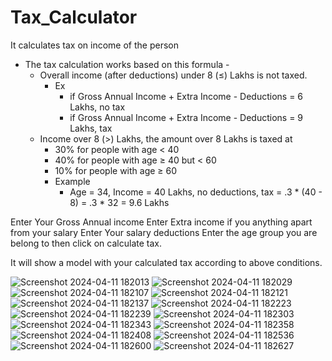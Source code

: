
# Tax_Calculator
It calculates tax on income of the person 
- The tax calculation works based on this formula -
    - Overall income (after deductions) under 8 (≤) Lakhs is not taxed.
        - Ex 
            - if Gross Annual Income + Extra Income - Deductions =  6 Lakhs, no tax
            - if Gross Annual Income + Extra Income - Deductions =  9 Lakhs, tax
    - Income over 8 (>) Lakhs, the amount over 8 Lakhs is taxed at
        - 30% for people with age < 40
        - 40% for people with age ≥ 40 but < 60
        - 10% for people with age ≥ 60
        - Example
            - Age = 34, Income = 40 Lakhs, no deductions, tax = .3 * (40 - 8) = .3 * 32 = 9.6 Lakhs


Enter Your Gross Annual income 
Enter Extra income if you anything apart from your salary 
Enter Your salary deductions 
Enter the age group you are belong to then click on calculate tax.

It will show a model with your calculated tax according to above conditions.





![Screenshot 2024-04-11 182013](https://github.com/Pdawane/Tax_Calculator/assets/123566848/e10f5771-96e6-48b8-87a8-f179c7c34103)
![Screenshot 2024-04-11 182029](https://github.com/Pdawane/Tax_Calculator/assets/123566848/4502bdfb-f83b-490f-81b4-1c367c88c88a)
![Screenshot 2024-04-11 182107](https://github.com/Pdawane/Tax_Calculator/assets/123566848/5f793ea5-ce69-4788-81dd-467791bc02c6)
![Screenshot 2024-04-11 182121](https://github.com/Pdawane/Tax_Calculator/assets/123566848/bad31af6-809b-45c1-ab2f-4140cbcb2c15)
![Screenshot 2024-04-11 182137](https://github.com/Pdawane/Tax_Calculator/assets/123566848/9ac8c293-2288-42bc-b928-a4408bc948fc)
![Screenshot 2024-04-11 182223](https://github.com/Pdawane/Tax_Calculator/assets/123566848/6e9cdcc2-db9e-419e-a249-6ae46b71efe6)
![Screenshot 2024-04-11 182239](https://github.com/Pdawane/Tax_Calculator/assets/123566848/665ab9ea-3307-4a63-a7b1-7f2d99081bd3)
![Screenshot 2024-04-11 182303](https://github.com/Pdawane/Tax_Calculator/assets/123566848/2a1cd483-5957-481d-ac6c-6ebd3133ec82)
![Screenshot 2024-04-11 182343](https://github.com/Pdawane/Tax_Calculator/assets/123566848/74e5082d-faec-452b-b0ba-29aa0b91bb3e)
![Screenshot 2024-04-11 182358](https://github.com/Pdawane/Tax_Calculator/assets/123566848/5c2ae335-b1e0-4259-a1aa-d3df8da670ea)
![Screenshot 2024-04-11 182408](https://github.com/Pdawane/Tax_Calculator/assets/123566848/0bec7bde-3b86-473b-8ddf-67f939501f5a)
![Screenshot 2024-04-11 182536](https://github.com/Pdawane/Tax_Calculator/assets/123566848/51e404b2-5f8e-46a4-b3e6-e224245b7b2f)
![Screenshot 2024-04-11 182600](https://github.com/Pdawane/Tax_Calculator/assets/123566848/0c2d9cc5-1c62-492a-be2e-dd41d41d0352)
![Screenshot 2024-04-11 182627](https://github.com/Pdawane/Tax_Calculator/assets/123566848/8eb72112-3734-4616-be12-3389cdccc936)






  
